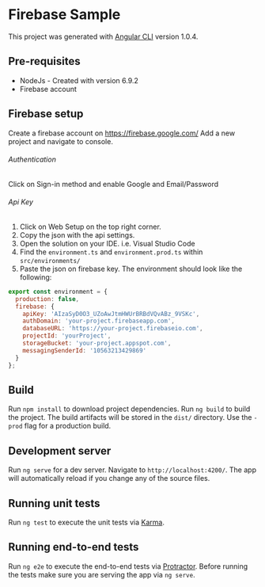 # Firebase Sample

This project was generated with [Angular CLI](https://github.com/angular/angular-cli) version 1.0.4.

## Pre-requisites

- NodeJs - Created with version 6.9.2
- Firebase account

## Firebase setup

Create a firebase account on https://firebase.google.com/
Add a new project and navigate to console.

###### Authentication
Click on Sign-in method and enable Google and Email/Password

###### Api Key
1. Click on Web Setup on the top right corner.
2. Copy the json with the api settings. 
3. Open the solution on your IDE. i.e. Visual Studio Code
4. Find the `environment.ts` and `environment.prod.ts` within `src/environments/`
4. Paste the json on firebase key. The environment should look like the following:
```javascript
export const environment = {
  production: false,
  firebase: {
    apiKey: 'AIzaSyD0O3_UZoAwJtmHWUrBRBdVQvABz_9VSKc',
    authDomain: 'your-project.firebaseapp.com',
    databaseURL: 'https://your-project.firebaseio.com',
    projectId: 'yourProject',
    storageBucket: 'your-project.appspot.com',
    messagingSenderId: '10563213429869'
  }
};
```

## Build

Run `npm install` to download project dependencies.
Run `ng build` to build the project. The build artifacts will be stored in the `dist/` directory. Use the `-prod` flag for a production build.

## Development server

Run `ng serve` for a dev server. Navigate to `http://localhost:4200/`. The app will automatically reload if you change any of the source files.

## Running unit tests

Run `ng test` to execute the unit tests via [Karma](https://karma-runner.github.io).

## Running end-to-end tests

Run `ng e2e` to execute the end-to-end tests via [Protractor](http://www.protractortest.org/).
Before running the tests make sure you are serving the app via `ng serve`.
